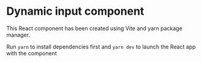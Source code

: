 # Dynamic input component

This React component has been created using Vite and yarn package manager.

Run `yarn` to install dependencies first and `yarn dev` to launch the React app with the component
